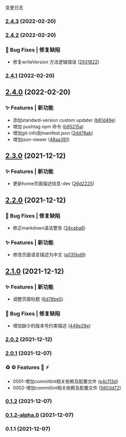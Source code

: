 变更日志
### [2.4.3](https://github.com/JL-Code/automation-vue/compare/v2.4.2...v2.4.3) (2022-02-20)

### [2.4.2](https://github.com/JL-Code/automation-vue/compare/v2.4.1...v2.4.2) (2022-02-20)


### 🐛 Bug Fixes | 修复缺陷

* 修复writeVersion 方法逻辑错误 ([2931822](https://github.com/JL-Code/automation-vue/commit/2931822a6885aad41863eb5f8755147f187d01c7))

### [2.4.1](https://github.com/JL-Code/automation-vue/compare/v2.4.0...v2.4.1) (2022-02-20)

## [2.4.0](https://github.com/JL-Code/automation-vue/compare/v2.3.0...v2.4.0) (2022-02-20)


### ✨ Features | 新功能

* 添加standard-version custom updater ([b81d49e](https://github.com/JL-Code/automation-vue/commit/b81d49e3c4ac12a5dedcc9b67ed27f42c993daf6))
* 增加 pushtag npm 命令 ([b95215a](https://github.com/JL-Code/automation-vue/commit/b95215a6cc82cfe99d0419d7333e5804786aa98b))
* 增加git-info到manifest.json ([2dd78ab](https://github.com/JL-Code/automation-vue/commit/2dd78abc98501e419ada3315b723086da2f9a16f))
* 增加json-viewer ([48aa391](https://github.com/JL-Code/automation-vue/commit/48aa391184d951fa7c5504dff49104f8876f9878))

## [2.3.0](https://github.com/JL-Code/automation-vue/compare/v2.2.0...v2.3.0) (2021-12-12)


### ✨ Features | 新功能

* 更新home页面描述信息-dev ([26d2225](https://github.com/JL-Code/automation-vue/commit/26d22256c6068af838224917b1209ca1c10028b7))

## [2.2.0](https://github.com/JL-Code/automation-vue/compare/v2.1.0...v2.2.0) (2021-12-12)


### 🐛 Bug Fixes | 修复缺陷

* 修正markdown语法警告 ([34caba8](https://github.com/JL-Code/automation-vue/commit/34caba86f7a01e0cd67981ddcfd6ae9b38eac2ac))


### ✨ Features | 新功能

* 修改页面语言描述为中文 ([a035bd9](https://github.com/JL-Code/automation-vue/commit/a035bd9a9f4a42a65e4e67a842cbfe58cc0104f6))

## [2.1.0](https://github.com/JL-Code/automation-vue/compare/v2.0.2...v2.1.0) (2021-12-12)


### ✨ Features | 新功能

* 调整页面标题 ([6d78be5](https://github.com/JL-Code/automation-vue/commit/6d78be51459f0b95473eb70d30d67f73781b478c))


### 🐛 Bug Fixes | 修复缺陷

* 增加缺少的版本号约束描述 ([448e29e](https://github.com/JL-Code/automation-vue/commit/448e29e97248a35734d15901e9d855f01bb64bcf))

### [2.0.2](https://github.com/JL-Code/automation-vue/compare/v2.0.1...v2.0.2) (2021-12-12)

### [2.0.1](https://github.com/JL-Code/automation-vue/compare/v0.1.2...v2.0.1) (2021-12-07)


### ♻️ ⚙️ Features 🚀  ⚡️

* 0001-增加commitlint相关依赖及配置文件 ([e4c113d](https://github.com/JL-Code/automation-vue/commit/e4c113d1503e46a62b6c32c4aa04883b77711ac9))
* 0002-增加commitlint相关依赖及配置文件 ([5803d72](https://github.com/JL-Code/automation-vue/commit/5803d72ab09f6ada371712a8c5a94d2f7ff3ef2e))

### [0.1.2](https://github.com/JL-Code/automation-vue/compare/v0.1.2-alpha.0...v0.1.2) (2021-12-07)

### [0.1.2-alpha.0](https://github.com/JL-Code/automation-vue/compare/v0.1.1...v0.1.2-alpha.0) (2021-12-07)

### 0.1.1 (2021-12-07)
